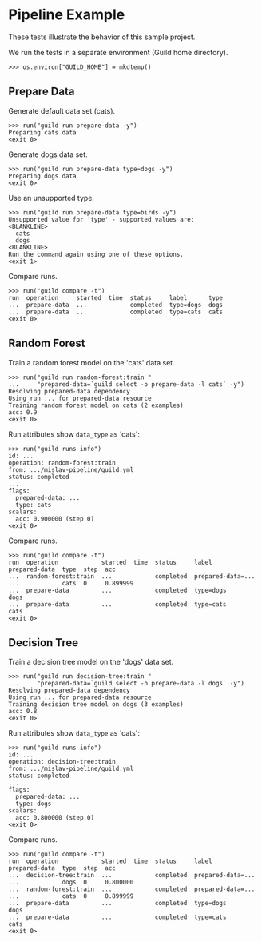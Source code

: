 # Pipeline Example

These tests illustrate the behavior of this sample project.

We run the tests in a separate environment (Guild home directory).

    >>> os.environ["GUILD_HOME"] = mkdtemp()

## Prepare Data

Generate default data set (cats).

    >>> run("guild run prepare-data -y")
    Preparing cats data
    <exit 0>

Generate dogs data set.

    >>> run("guild run prepare-data type=dogs -y")
    Preparing dogs data
    <exit 0>

Use an unsupported type.

    >>> run("guild run prepare-data type=birds -y")
    Unsupported value for 'type' - supported values are:
    <BLANKLINE>
      cats
      dogs
    <BLANKLINE>
    Run the command again using one of these options.
    <exit 1>

Compare  runs.

    >>> run("guild compare -t")
    run  operation     started  time  status     label      type
    ...  prepare-data  ...            completed  type=dogs  dogs
    ...  prepare-data  ...            completed  type=cats  cats
    <exit 0>

## Random Forest

Train a random forest model on the 'cats' data set.

    >>> run("guild run random-forest:train "
    ...     "prepared-data=`guild select -o prepare-data -l cats` -y")
    Resolving prepared-data dependency
    Using run ... for prepared-data resource
    Training random forest model on cats (2 examples)
    acc: 0.9
    <exit 0>

Run attributes show `data_type` as 'cats':

    >>> run("guild runs info")
    id: ...
    operation: random-forest:train
    from: .../mislav-pipeline/guild.yml
    status: completed
    ...
    flags:
      prepared-data: ...
      type: cats
    scalars:
      acc: 0.900000 (step 0)
    <exit 0>

Compare runs.

    >>> run("guild compare -t")
    run  operation            started  time  status     label              prepared-data  type  step  acc
    ...  random-forest:train  ...            completed  prepared-data=...  ...            cats  0     0.899999
    ...  prepare-data         ...            completed  type=dogs                         dogs
    ...  prepare-data         ...            completed  type=cats                         cats
    <exit 0>

## Decision Tree

Train a decision tree model on the 'dogs' data set.

    >>> run("guild run decision-tree:train "
    ...     "prepared-data=`guild select -o prepare-data -l dogs` -y")
    Resolving prepared-data dependency
    Using run ... for prepared-data resource
    Training decision tree model on dogs (3 examples)
    acc: 0.8
    <exit 0>

Run attributes show `data_type` as 'cats':

    >>> run("guild runs info")
    id: ...
    operation: decision-tree:train
    from: .../mislav-pipeline/guild.yml
    status: completed
    ...
    flags:
      prepared-data: ...
      type: dogs
    scalars:
      acc: 0.800000 (step 0)
    <exit 0>

Compare runs.

    >>> run("guild compare -t")
    run  operation            started  time  status     label              prepared-data  type  step  acc
    ...  decision-tree:train  ...            completed  prepared-data=...  ...            dogs  0     0.800000
    ...  random-forest:train  ...            completed  prepared-data=...  ...            cats  0     0.899999
    ...  prepare-data         ...            completed  type=dogs                         dogs
    ...  prepare-data         ...            completed  type=cats                         cats
    <exit 0>
